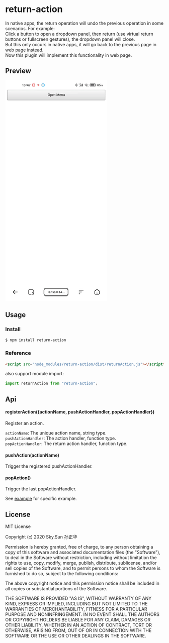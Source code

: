 # return-action
In native apps, the return operation will undo the previous operation in some scenarios. For example:   
Click a button to open a dropdown panel, then return (use virtual return buttons or fullscreen gestures), the dropdown panel will close.  
But this only occurs in native apps, it will go back to the previous page in web page instead.  
Now this plugin will implement this functionality in web page.

## Preview
![preview](./preview.gif)

## Usage

### Install
```bash
$ npm install return-action
```

### Reference
```html
<script src="node_modules/return-action/dist/returnAction.js"></script>
```
also support module import:
```js
import returnAction from "return-action";
```

## Api
#### registerAction({actionName, pushActionHandler, popActionHandler})
Register an action.

`actionName`: The unique action name, string type.  
`pushActionHandler`: The action handler, function type.  
`popActionHandler`: The return action handler, function type.

#### pushAction(actionName)
Trigger the registered pushActionHandler.

#### popAction()
Trigger the last popActionHandler.

See [example](./example) for specific example.

## License
MIT License

Copyright (c) 2020 Sky.Sun 孙正华

Permission is hereby granted, free of charge, to any person obtaining a copy
of this software and associated documentation files (the "Software"), to deal
in the Software without restriction, including without limitation the rights
to use, copy, modify, merge, publish, distribute, sublicense, and/or sell
copies of the Software, and to permit persons to whom the Software is
furnished to do so, subject to the following conditions:

The above copyright notice and this permission notice shall be included in all
copies or substantial portions of the Software.

THE SOFTWARE IS PROVIDED "AS IS", WITHOUT WARRANTY OF ANY KIND, EXPRESS OR
IMPLIED, INCLUDING BUT NOT LIMITED TO THE WARRANTIES OF MERCHANTABILITY,
FITNESS FOR A PARTICULAR PURPOSE AND NONINFRINGEMENT. IN NO EVENT SHALL THE
AUTHORS OR COPYRIGHT HOLDERS BE LIABLE FOR ANY CLAIM, DAMAGES OR OTHER
LIABILITY, WHETHER IN AN ACTION OF CONTRACT, TORT OR OTHERWISE, ARISING FROM,
OUT OF OR IN CONNECTION WITH THE SOFTWARE OR THE USE OR OTHER DEALINGS IN THE
SOFTWARE.
